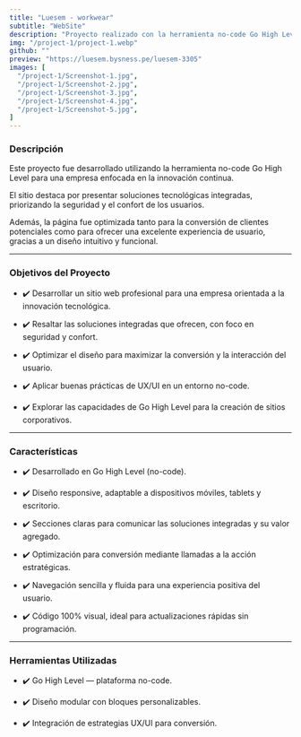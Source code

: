 ```yaml
---
title: "Luesem - workwear"
subtitle: "WebSite"
description: "Proyecto realizado con la herramienta no-code Go High Level."
img: "/project-1/project-1.webp"
github: ""
preview: "https://luesem.bysness.pe/luesem-3305"
images: [
  "/project-1/Screenshot-1.jpg",
  "/project-1/Screenshot-2.jpg",
  "/project-1/Screenshot-3.jpg",
  "/project-1/Screenshot-4.jpg",
  "/project-1/Screenshot-5.jpg",
]
---
```


### Descripción

Este proyecto fue desarrollado utilizando la herramienta no-code Go High Level para una empresa enfocada en la innovación continua.

El sitio destaca por presentar soluciones tecnológicas integradas, priorizando la seguridad y el confort de los usuarios.

Además, la página fue optimizada tanto para la conversión de clientes potenciales como para ofrecer una excelente experiencia de usuario, gracias a un diseño intuitivo y funcional. 

---

### Objetivos del Proyecto

- ✔️ Desarrollar un sitio web profesional para una empresa orientada a la innovación tecnológica.

- ✔️ Resaltar las soluciones integradas que ofrecen, con foco en seguridad y confort.

- ✔️ Optimizar el diseño para maximizar la conversión y la interacción del usuario.

- ✔️ Aplicar buenas prácticas de UX/UI en un entorno no-code.

- ✔️ Explorar las capacidades de Go High Level para la creación de sitios corporativos.

---

### Características

- ✔️ Desarrollado en Go High Level (no-code).

- ✔️ Diseño responsive, adaptable a dispositivos móviles, tablets y escritorio.

- ✔️ Secciones claras para comunicar las soluciones integradas y su valor agregado.

- ✔️ Optimización para conversión mediante llamadas a la acción estratégicas.

- ✔️ Navegación sencilla y fluida para una experiencia positiva del usuario.

- ✔️ Código 100% visual, ideal para actualizaciones rápidas sin programación.

---

### Herramientas Utilizadas

- ✔️ Go High Level — plataforma no-code.

- ✔️ Diseño modular con bloques personalizables.

- ✔️ Integración de estrategias UX/UI para conversión.



